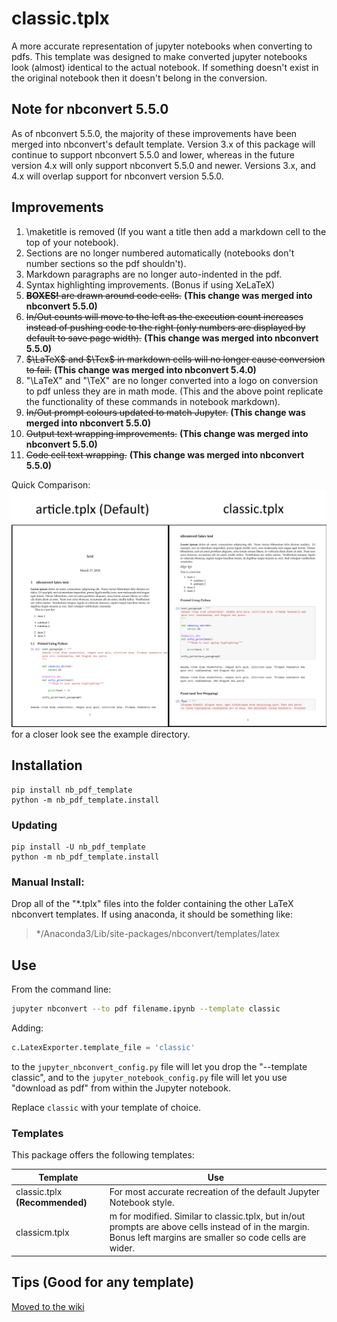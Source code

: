 # classic.tplx
A more accurate representation of jupyter notebooks when converting to pdfs.
This template was designed to make converted jupyter notebooks look (almost) identical to the actual notebook. If something doesn't exist in the original notebook then it doesn't belong in the conversion.

## Note for nbconvert 5.5.0

As of nbconvert 5.5.0, the majority of these improvements have been merged into nbconvert's default template. Version 3.x of this package will continue to support nbconvert 5.5.0 and lower, whereas in the future version 4.x will only support nbconvert 5.5.0 and newer. Versions 3.x, and 4.x will overlap support for nbconvert version 5.5.0.

## Improvements
1. \maketitle is removed (If you want a title then add a markdown cell to the top of your notebook).
2. Sections are no longer numbered automatically (notebooks don't number sections so the pdf shouldn't).
8. Markdown paragraphs are no longer auto-indented in the pdf.
9. Syntax highlighting improvements. (Bonus if using XeLaTeX)
3. ~~**BOXES!** are drawn around code cells.~~ **(This change was merged into nbconvert 5.5.0)**
4. ~~In/Out counts will move to the left as the execution count increases instead of pushing code to the right (only numbers are displayed by default to save page width).~~ **(This change was merged into nbconvert 5.5.0)**
5. ~~$\LaTeX$ and $\Tex$ in markdown cells will no longer cause conversion to fail.~~ **(This change was merged into nbconvert 5.4.0)**
6. "\LaTeX" and "\TeX" are no longer converted into a logo on conversion to pdf unless they are in math mode. (This and the above point replicate the functionality of these commands in notebook markdown).
7. ~~In/Out prompt colours updated to match Jupyter.~~ **(This change was merged into nbconvert 5.5.0)**
10. ~~Output text wrapping improvements.~~ **(This change was merged into nbconvert 5.5.0)**
11. ~~Code cell text wrapping.~~ **(This change was merged into nbconvert 5.5.0)**

Quick Comparison:
![comparison](example/comparison.png)
for a closer look see the example directory.

## Installation

```
pip install nb_pdf_template
python -m nb_pdf_template.install
```

### Updating
```
pip install -U nb_pdf_template
python -m nb_pdf_template.install
```

### Manual Install:
Drop all of the "*.tplx" files into the folder containing the other LaTeX nbconvert templates. If using anaconda, it should be something like: 
> */Anaconda3/Lib/site-packages/nbconvert/templates/latex



## Use
From the command line:
```bash
jupyter nbconvert --to pdf filename.ipynb --template classic
```

Adding:
```python
c.LatexExporter.template_file = 'classic'
```
to the ```jupyter_nbconvert_config.py``` file will let you drop the "--template classic", and to the ```jupyter_notebook_config.py``` file will let you use "download as pdf" from within the Jupyter notebook.

Replace ```classic``` with your template of choice.

### Templates
This package offers the following templates:

Template | Use
---------|-------
classic.tplx **(Recommended)**| For most accurate recreation of the default Jupyter Notebook style.
classicm.tplx | m for modified. Similar to classic.tplx, but in/out prompts are above cells instead of in the margin. Bonus left margins are smaller so code cells are wider.

## Tips (Good for any template)
[Moved to the wiki](https://github.com/t-makaro/nb_pdf_template/wiki/Tips)
